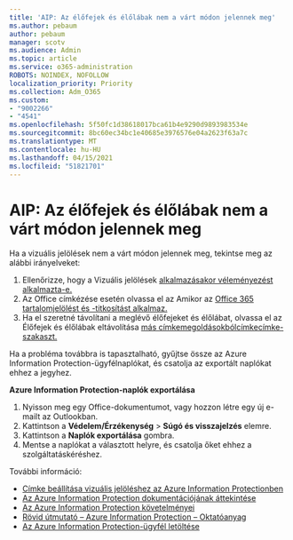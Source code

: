 ```yaml
---
title: 'AIP: Az élőfejek és élőlábak nem a várt módon jelennek meg'
ms.author: pebaum
author: pebaum
manager: scotv
ms.audience: Admin
ms.topic: article
ms.service: o365-administration
ROBOTS: NOINDEX, NOFOLLOW
localization_priority: Priority
ms.collection: Adm_O365
ms.custom:
- "9002266"
- "4541"
ms.openlocfilehash: 5f50fc1d38618017bca61b4e9290d9893983534e
ms.sourcegitcommit: 8bc60ec34bc1e40685e3976576e04a2623f63a7c
ms.translationtype: MT
ms.contentlocale: hu-HU
ms.lasthandoff: 04/15/2021
ms.locfileid: "51821701"
---
```

# <a name="aip-headers-and-footers-not-displaying-as-expected"></a>AIP: Az élőfejek és élőlábak nem a várt módon jelennek meg

Ha a vizuális jelölések nem a várt módon jelennek meg, tekintse meg az alábbi irányelveket:

1. Ellenőrizze, hogy a Vizuális jelölések [alkalmazásakor véleményezést alkalmazta-e.](https://docs.microsoft.com/azure/information-protection/configure-policy-markings#when-visual-markings-are-applied)
2. Az Office címkézése esetén olvassa el az Amikor az [Office 365 tartalomjelölést és -titkosítást alkalmaz.](https://docs.microsoft.com/microsoft-365/compliance/sensitivity-labels-office-apps#when-office-apps-apply-content-marking-and-encryption)
3. Ha el szeretné távolítani a meglévő élőfejeket és élőlábat, olvassa el az Élőfejek és élőlábak eltávolítása [más címkemegoldásokbólcímkecímke-szakaszt.](https://docs.microsoft.com/azure/information-protection/rms-client/client-admin-guide-customizations#remove-headers-and-footers-from-other-labeling-solutions)

Ha a probléma továbbra is tapasztalható, gyűjtse össze az Azure Information Protection-ügyfélnaplókat, és csatolja az exportált naplókat ehhez a jegyhez.

**Azure Information Protection-naplók exportálása**

1. Nyisson meg egy Office-dokumentumot, vagy hozzon létre egy új e-mailt az Outlookban.
2. Kattintson a **Védelem/Érzékenység** > **Súgó és visszajelzés** elemre.
3. Kattintson a **Naplók exportálása** gombra.
4. Mentse a naplókat a választott helyre, és csatolja őket ehhez a szolgáltatáskéréshez.

További információ:

- [Címke beállítása vizuális jelöléshez az Azure Information Protectionben](https://docs.microsoft.com/azure/information-protection/configure-policy-markings)
- [Az Azure Information Protection dokumentációjának áttekintése](https://docs.microsoft.com/azure/information-protection/what-is-information-protection)
- [Az Azure Information Protection követelményei](https://docs.microsoft.com/azure/information-protection/get-started/requirements)
- [Rövid útmutató – Azure Information Protection – Oktatóanyag](https://docs.microsoft.com/azure/information-protection/get-started/infoprotect-quick-start-tutorial)
- [Az Azure Information Protection-ügyfél letöltése](https://www.microsoft.com/download/details.aspx?id=53018)
